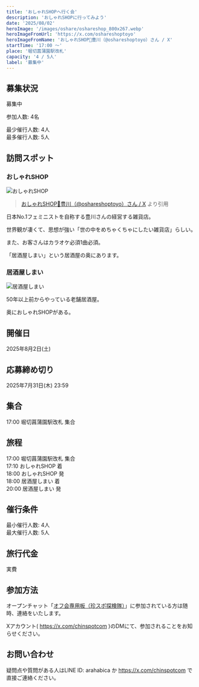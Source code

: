 ```yaml
---
title: 'おしゃれSHOPへ行く会'
description: 'おしゃれSHOPに行ってみよう'
date: '2025/08/02'
heroImage: '/images/oshare/oshareshop_800x267.webp'
heroImageFromUrl: 'https://x.com/oshareshoptoyo'
heroImageFromName: 'おしゃれSHOP🍎豊川（@oshareshoptoyo）さん / X'
startTime: '17:00 〜'
place: '堀切菖蒲園駅改札'
capacity: '4 / 5人'
label: '募集中'
---
```


## 募集状況

募集中

参加人数: 4名

最少催行人数: 4人  
最多催行人数: 5人

## 訪問スポット

### おしゃれSHOP

![おしゃれSHOP](/images/oshare/oshareshop_800x267.webp)

> [おしゃれSHOP🍎豊川（@oshareshoptoyo）さん / X](https://x.com/oshareshoptoyo) より引用

日本No.1フェミニストを自称する豊川さんの経営する雑貨店。

世界観が凄くて、思想が強い「世の中をめちゃくちゃにしたい雑貨店」らしい。

また、お客さんはカラオケ必須1曲必須。

「居酒屋しまい」という居酒屋の奥にあります。

### 居酒屋しまい

![居酒屋しまい](/images/oshare/shimai.webp)

50年以上前からやっている老舗居酒屋。

奥におしゃれSHOPがある。


## 開催日

2025年8月2日(土)

## 応募締め切り

2025年7月31日(木) 23:59

## 集合

17:00 堀切菖蒲園駅改札 集合

## 旅程
17:00 堀切菖蒲園駅改札 集合  
17:10 おしゃれSHOP 着  
18:00 おしゃれSHOP 発  
18:00 居酒屋しまい 着  
20:00 居酒屋しまい 発


## 催行条件

最小催行人数: 4人  
最大催行人数: 5人

## 旅行代金

実費

## 参加方法

オープンチャット「[オフ会専用板（珍スポ探検隊）](https://line.me/ti/g2/PZfs6bwr4EejequqSQYxW5Xc3zFotxYJqI3S0w)」に参加されている方は随時、連絡をいたします。


Xアカウント( https://x.com/chinspotcom )のDMにて、参加されることをお知らせください。

## お問い合わせ

疑問点や質問がある人はLINE ID: arahabica か https://x.com/chinspotcom で直接ご連絡ください。
